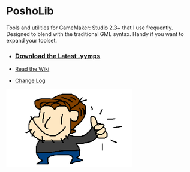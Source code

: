 # PoshoLib

Tools and utilities for GameMaker: Studio 2.3+ that I use frequently. Designed to blend with the traditional GML syntax. Handy if you want to expand your toolset.

- ### [Download the Latest .yymps](https://github.com/PoshoDev/PoshoLib/releases)

- [Read the Wiki](https://github.com/PoshoDev/PoshoLib/wiki)
- [Change Log](https://github.com/PoshoDev/PoshoLib/blob/master/ChangeLog.md)

<img src="https://raw.githubusercontent.com/PoshoDev/PoshoLib/master/OK_Posho.png" alt="OK Posho" style="zoom:75%;" />

